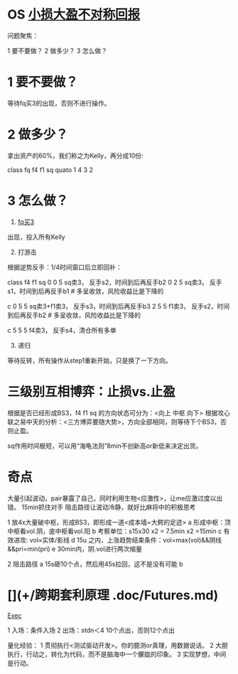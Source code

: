 # OS [小损大盈不对称回报](~/bin/.m2doc/article_201_“非上帝投机者”的自赎)

问题聚焦：

1 要不要做？
2 做多少？
3 怎么做？

# 1 要不要做？

等待fq买3的出现，否则不进行操作。

# 2 做多少？

拿出资产的60%，我们称之为Kelly，再分成10份:

class   fq  f4  f1  sq
quato   1   4   3   2

# 3 怎么做？

1. [fq买3](趋势)

出现，投入所有Kelly

2. 打游击

根据逆势反手：1/4时间窗口后立即回补：

class   f4  f1  sq
        0   0   5       sq卖3，         反手s2，时间到后再反手b2
        0   2   5       sq卖3，         反手s1，时间到后再反手b1        # 多呈收敛，风险收益比是下降的

c       0   5   5       sq卖3+f1卖3，   反手s3，时间到后再反手b3
        2   5   5             f1卖3，   反手s2，时间到后再反手b2        # 多呈收敛，风险收益比是下降的

c       5   5   5             f4卖3，   反手s4，清仓所有多单

3. 递归

等待反转，所有操作从step1重新开始，只是换了一下方向。

# 三级别互相博弈：止损vs.止盈

根据是否已经形成BS3，f4 f1 sq 的方向状态可分为：<向上 中枢 向下>
根据攻心联之易中天的分析：<三方博弈要随大势>，方向全部相同，则等待下个BS3，否则止盈。

sq作用时间极短，可以用“海龟法则”8min不创新高or新低来决定出货。

# 奇点

大量引起波动，pair暴露了自己，同时利用生物<应激性>，让me应激过度以出错。
15min抓住对手
阻击路径让波动冷静，就好比麻将中的积极思考

1 放4x大量破中枢，形成BS3，即形成一道<成本墙=大鳄的足迹>
  a 形成中枢：顶中枢看vol.阴，底中枢看vol.阳
  b 考察单位：s15x30 x2 = 7.5min x2 =15min
  c 有效进攻: vol×实体/影线
  d 15u 之内，上涨趋势结束条件：vol=max(vol)&&阴线&&pri=min(pri)
  e 30min内，阴.vol进行两次缩量

2 阻击路径
  a 15s砸10个点，然后用45s拉回，这不是没有可能
  b

#  [](+/跨期套利原理 .doc/Futures.md)

[Exec](.TB/taoli.c)

1 入场：条件入场
2 出场：stdn＜4 10个点出，否则12个点出

量化经验：
1 贯彻执行<测试驱动开发>。你的臆测or真理，用数据说话。
2 大胆执行，行动之，转化为代码，而不是脑海中一个朦胧的印象。
3 实现梦想，中间是行动。
